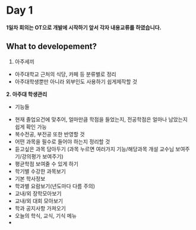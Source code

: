 # Day 1

**1일차 회의는 OT으로 개발에 시작하기 앞서 각자 내용교류를 하였습니다.**

## What to developement?
1. 아주세끼
* 아주대학교 근처의 식당, 카페 등 분류별로 정리
* 아주대학생뿐만 아니라 외부인도 사용하기 쉽게제작할 것

**2. 아주대 학생관리**
- 기능들
* 현재 졸업요건에 맞추어, 얼마만큼 학점을 들었는지, 전공학점은 얼마나 남았는지 쉽게 확인 가능 
* 복수전공, 부전공 또한 반영할 것
* 어떤 과목을 필수로 들어야 하는지 정리할 것
* 듣고싶은 과목 담아두기 (과목 누르면 여러가지 기능/해당과목 개설 교수님 보여주기/강의평가 보여주기)
* 평균학점 보여줄 수 있게 하기
* 학기별 수강한 과목보기
* 기본 학사정보
* 학과별 요람보기(년도마다 다름 주의)
* 교내/외 장학모아보기
* 교내/외 대회 모아보기 
* 학과 공지사항 가져오기
* 오늘의 학식, 교식, 기식 메뉴
* 
